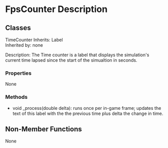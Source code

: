 # FpsCounter Description

## Classes

TimeCounter
Inherits: Label  
Inherited by: none

Description: The Time counter is a label that displays the simulation's current time lapsed since the start of the simualtion in seconds.

### Properties
None

### Methods
- void _process(double delta): runs once per in-game frame; updates the text of this label with the the previous time plus delta the change in time.

## Non-Member Functions
None
